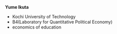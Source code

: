 **Yume Ikuta**

- Kochi University of Technology
- B4(Laboratory for Quantitative Political Economy)
- economics of education

